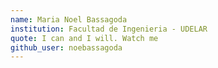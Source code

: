 ```yaml
---
name: Maria Noel Bassagoda
institution: Facultad de Ingenieria - UDELAR
quote: I can and I will. Watch me
github_user: noebassagoda
---
```

